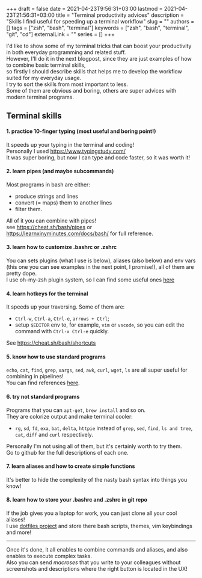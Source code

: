 +++ 
draft = false
date = 2021-04-23T9:56:31+03:00
lastmod = 2021-04-23T21:56:31+03:00
title = "Terminal productivity advices"
description = "Skills I find useful for speeding up a terminal workflow"
slug = ""
authors = []
tags = ["zsh", "bash", "terminal"]
keywords = ["zsh", "bash", "terminal", "git", "cd"]
externalLink = ""
series = []
+++

I'd like to show some of my terminal tricks that can boost your productivity in both everyday programming and related stuff.  
However, I'll do it in the next blogpost, since they are just examples of how to combine basic terminal skills,  
so firstly I should describe skills that helps me to develop the workflow suited for my everyday usage.  
I try to sort the skills from most important to less.  
Some of them are obvious and boring, others are super advices with modern terminal programs.

## Terminal skills
#### 1. practice 10-finger typing (most useful and boring point!)
It speeds up your typing in the terminal and coding!  
Personally I used https://www.typingstudy.com/  
It was super boring, but now I can type and code faster, so it was worth it!  

#### 2. __learn pipes__ (and maybe subcommands)
Most programs in bash are either:
  - produce strings and lines
  - convert (= maps) them to another lines 
  - filter them.

All of it you can combine with pipes!  
see https://cheat.sh/bash/pipes or https://learnxinyminutes.com/docs/bash/ for full reference.

#### 3. __learn how to customize .bashrc or .zshrc__
You can sets plugins (what I use is below), aliases (also below) and env vars  
(this one you can see examples in the next point, I promise!), all of them are pretty dope.  
I use oh-my-zsh plugin system, so I can find some useful ones [here](https://github.com/ohmyzsh/ohmyzsh/wiki/Plugins)

#### 4. __learn hotkeys for the terminal__
It speeds up your traversing. Some of them are:
  - `Ctrl-w`, `Ctrl-a`, `Ctrl-e`, `arrows + Ctrl`;
  - setup `$EDITOR` env to, for example, `vim` or `vscode`, so you can edit the command with `Ctrl-x Ctrl-e` quickly.

See https://cheat.sh/bash/shortcuts

#### 5. __know how to use standard programs__
`echo`, `cat`, `find`, `grep`, `xargs`, `sed`, `awk`, `curl`, `wget`, `ls` are all super useful for combining in pipelines!  
You can find references [here](https://www.educative.io/blog/bash-shell-command-cheat-sheet).

#### 6. __try not standard programs__
Programs that you can `apt-get`, `brew install` and so on.  
They are colorize output and make terminal cooler:
  - `rg`, `sd`, `fd`, `exa`, `bat`, `delta`, `httpie` instead of `grep`, `sed`, `find`, `ls and tree`, `cat`, `diff` and `curl` respectively.

Personally I'm not using all of them, but it's certainly worth to try them.  
Go to github for the full descriptions of each one.

#### 7. __learn aliases and how to create simple functions__
It's better to hide the complexity of the nasty bash syntax into things you know!

#### 8. __learn how to store your .bashrc and .zshrc in git repo__
If the job gives you a laptop for work, you can just clone all your cool aliases!  
I use [dotfiles project](https://github.com/mathiasbynens/dotfiles) and store there bash scripts, themes, vim keybindings and more!

----
Once it's done, it all enables to combine commands and aliases, and also enables to execute complex tasks.  
Also you can send _macroses_ that you write to your colleagues without screenshots and descriptions where the right button is located in the UX!


